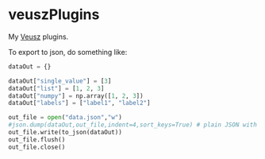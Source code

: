 # veuszPlugins
My [Veusz](https://github.com/jeremysanders/veusz) plugins.

To export to json, do something like:

```python
dataOut = {}

dataOut["single_value"] = [3]
dataOut["list"] = [1, 2, 3]
dataOut["numpy"] = np.array([1, 2, 3])
dataOut["labels"] = ["label1", "label2"]

out_file = open("data.json","w")
#json.dump(dataOut,out_file,indent=4,sort_keys=True) # plain JSON with the json package
out_file.write(to_json(dataOut))
out_file.flush()
out_file.close()
```
